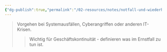 ```yaml
---
{"dg-publish":true,"permalink":"/02-resources/notes/notfall-und-wiederherstellungsplaen-e/","tags":["it-sicherheit/kontinuität"],"noteIcon":"","updated":"2025-08-26T16:35:24.459+02:00"}
---
```


>Vorgehen bei Systemausfällen, Cyberangriffen oder anderen IT-Krisen.
>>Wichtig für Geschäftskontinuität - definieren was im Ernstfall zu tun ist.